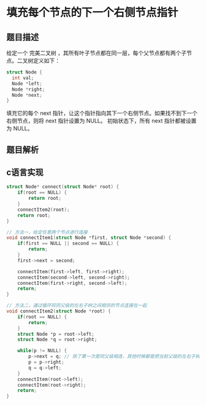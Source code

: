 # 填充每个节点的下一个右侧节点指针

## 题目描述
给定一个 完美二叉树 ，其所有叶子节点都在同一层，每个父节点都有两个子节点。二叉树定义如下：  
```c
struct Node {
  int val;
  Node *left;
  Node *right;
  Node *next;
}
```
填充它的每个 next 指针，让这个指针指向其下一个右侧节点。如果找不到下一个右侧节点，则将 next 指针设置为 NULL。
初始状态下，所有 next 指针都被设置为 NULL。

## 题目解析

## c语言实现
```c
struct Node* connect(struct Node* root) {
    if(root == NULL) {
        return root;
    }
	connectItem2(root);
    return root;
}

// 方法一，给定任意两个节点进行连接
void connectItem1(struct Node *first, struct Node *second) {
    if(first == NULL || second == NULL) {
        return;
    }
    first->next = second;

    connectItem(first->left, first->right);
    connectItem(second->left, second->right);
    connectItem(first->right, second->left);
    return;
}

// 方法二，通过循环将同父级的左右子树之间相邻的节点连接在一起
void connectItem2(struct Node *root) {
    if(root == NULL) {
        return;
    }
    struct Node *p = root->left;
    struct Node *q = root->right;

    while(p != NULL) {
        p->next = q; // 除了第一次是同父级相连，其他时候都是把当前父级的左右子树中间连在一起
        p = p->right;
        q = q->left;
    }
    connectItem(root->left);
    connectItem(root->right);
    return;
}
```